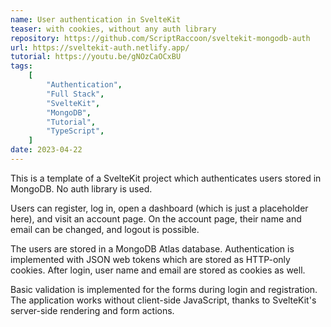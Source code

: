 ```yaml
---
name: User authentication in SvelteKit
teaser: with cookies, without any auth library
repository: https://github.com/ScriptRaccoon/sveltekit-mongodb-auth
url: https://sveltekit-auth.netlify.app/
tutorial: https://youtu.be/gNOzCaOCxBU
tags:
    [
        "Authentication",
        "Full Stack",
        "SvelteKit",
        "MongoDB",
        "Tutorial",
        "TypeScript",
    ]
date: 2023-04-22
---
```


This is a template of a SvelteKit project which authenticates users stored in MongoDB. No auth library is used.

Users can register, log in, open a dashboard (which is just a placeholder here), and visit an account page. On the account page, their name and email can be changed, and logout is possible.

The users are stored in a MongoDB Atlas database. Authentication is implemented with JSON web tokens which are stored as HTTP-only cookies. After login, user name and email are stored as cookies as well.

Basic validation is implemented for the forms during login and registration. The application works without client-side JavaScript, thanks to SvelteKit's server-side rendering and form actions.
